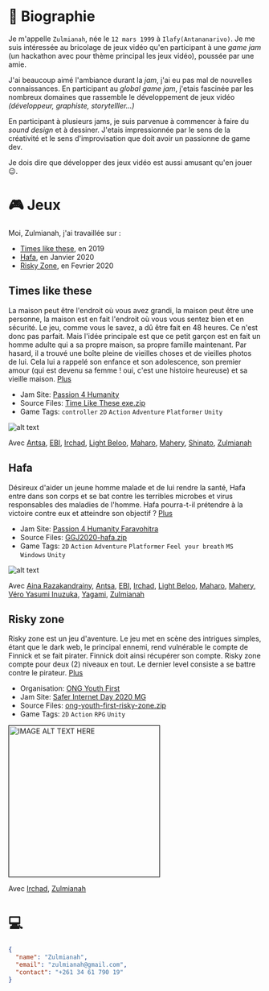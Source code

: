 # 🧕 Biographie
Je m'appelle `Zulmianah`, née le `12 mars 1999` à `Ilafy(Antananarivo)`. Je me suis intéressée au bricolage de jeux vidéo qu'en participant à une *game jam* (un hackathon avec pour thème principal les jeux vidéo), poussée par une amie.

J'ai beaucoup aimé l'ambiance durant la *jam*, j'ai eu pas mal de nouvelles connaissances. En participant au *global game jam*, j'etais fascinée par les nombreux domaines que rassemble le développement de jeux vidéo *(développeur, graphiste, storytelller...)*

En participant à plusieurs jams, je suis parvenue à commencer à faire du *sound design* et à dessiner. J'etais impressionnée par le sens de la créativité et le sens d'improvisation que doit avoir un passionne de game dev.

Je dois dire que développer des jeux vidéo est aussi amusant qu'en jouer 😉.
# 🎮 Jeux
Moi, Zulmianah, j'ai travaillée sur :
 - [Times like these](https://globalgamejam.org/2019/games/times-these), en 2019
 - [Hafa](https://globalgamejam.org/2020/games/hafa-4), en Janvier 2020
 - [Risky Zone](https://zulmianah.itch.io/risky-zone), en Fevrier 2020



## Times like these
La maison peut être l'endroit où vous avez grandi, la maison peut être une personne, la maison est en fait l'endroit où vous vous sentez bien et en sécurité. Le jeu, comme vous le savez, a dû être fait en 48 heures. Ce n'est donc pas parfait. Mais l'idée principale est que ce petit garçon est en fait un homme adulte qui a sa propre maison, sa propre famille maintenant. Par hasard, il a trouvé une boîte pleine de vieilles choses et de vieilles photos de lui. Cela lui a rappelé son enfance et son adolescence, son premier amour (qui est devenu sa femme ! oui, c'est une histoire heureuse) et sa vieille maison. [Plus](https://globalgamejam.org/2019/games/times-these)

 - Jam Site: [Passion 4 Humanity](https://globalgamejam.org/2019/jam-sites/passion-humanity)
 - Source Files: [Time Like These exe.zip](https://ggj.s3.amazonaws.com/games/2019/01/176824/exec/C0Uf4/Time%20Like%20These%20exe.zip)
 - Game Tags: `controller` `2D` `Action` `Adventure` `Platformer` `Unity`


![alt text][times-like-these-cinematic-1]

Avec [Antsa](https://globalgamejam.org/users/antsa), [EBI](https://globalgamejam.org/users/ebi), [Irchad](https://globalgamejam.org/users/ebi), [Light Beloo](https://globalgamejam.org/users/light-beloo), [Maharo](https://globalgamejam.org/users/maharo-r), [Mahery](https://globalgamejam.org/users/mahery), [Shinato](https://globalgamejam.org/users/shinato), [Zulmianah](https://globalgamejam.org/users/zulmianah)



## Hafa
Désireux d'aider un jeune homme malade et de lui rendre la santé, Hafa entre dans son corps et se bat contre les terribles microbes et virus responsables des maladies de l'homme. Hafa pourra-t-il prétendre à la victoire contre eux et atteindre son objectif ? [Plus](https://globalgamejam.org/2020/games/hafa-4)

 - Jam Site: [Passion 4 Humanity Faravohitra](https://globalgamejam.org/2020/jam-sites/passion-4-humanity-faravohitra)
 - Source Files: [GGJ2020-hafa.zip](https://ggj.s3.amazonaws.com/games/2020/02/209536/src/b5BVs/GGJ2020-hafa.zip)
 - Game Tags: `2D` `Action` `Adventure` `Platformer` `Feel your breath` `MS Windows` `Unity`

![alt text][hafa-cinematic-1]

Avec [Aina Razakandrainy](https://globalgamejam.org/users/aina-razakandrainy), [Antsa](https://globalgamejam.org/users/antsa), [EBI](https://globalgamejam.org/users/ebi), [Irchad](https://globalgamejam.org/users/ebi), [Light Beloo](https://globalgamejam.org/users/light-beloo), [Maharo](https://globalgamejam.org/users/maharo-r), [Mahery](https://globalgamejam.org/users/mahery), [Véro Yasumi Inuzuka](https://globalgamejam.org/users/v%C3%A9ro-yasumi-inuzuka), [Yagami](https://globalgamejam.org/users/yagami), [Zulmianah](https://globalgamejam.org/users/zulmianah)


## Risky zone
Risky zone est un jeu d'aventure. Le jeu met en scène des intrigues simples, étant que le dark web, le principal ennemi, rend vulnérable le compte de Finnick et se fait pirater. Finnick doit ainsi récupérer son compte. Risky zone compte pour deux (2) niveaux en tout. Le dernier level consiste a se battre contre le pirateur. [Plus](https://zulmianah.itch.io/risky-zone)

 - Organisation: [ONG Youth First](https://youthfirst.itch.io/)
 - Jam Site: [Safer Internet Day 2020 MG](https://itch.io/jam/safer-internet-day-2020-mg?fbclid=IwAR0ov3AcyFf-Bpg-TOKkVteCiVM21tnMuq9Fh1Dk8Yl3CyXhHq1KZw4zI8c)
 - Source Files: [ong-youth-first-risky-zone.zip](https://drive.google.com/uc?export=download&confirm=P4BJ&id=1uC90TS0LSmBtZ9bekTnOfGNNWqV09s6p)
 - Game Tags: `2D` `Action` `RPG` `Unity`

<a href="http://www.youtube.com/watch?feature=player_embedded&v=6gcWJXfsrlQ
" target="_blank"><img src="https://img.itch.zone/aW1hZ2UvNTc2OTczLzMwNDc0MTgucG5n/347x500/xqKbyk.png" 
alt="IMAGE ALT TEXT HERE" width="300" height="300" border="1" /></a>

Avec [Irchad](https://globalgamejam.org/users/ebi), [Zulmianah](https://globalgamejam.org/users/zulmianah)

[times-like-these-cinematic-1]: https://img.itch.zone/aW1nLzMzNDg4MDcucG5n/original/zzEo4U.png "times-like-these-cinematic-1.png"
[hafa-cinematic-1]: https://img.itch.zone/aW1nLzMzNDg4NTQucG5n/347x500/6b6RRY.png "hafa-cinematic-1.png"

# 💻

```json
{
  "name": "Zulmianah",
  "email": "zulmianah@gmail.com",
  "contact": "+261 34 61 790 19"
}
```
